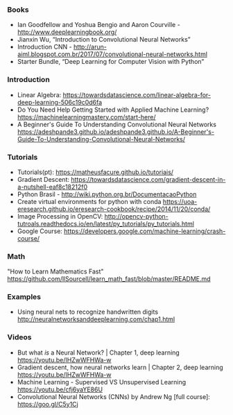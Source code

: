 
### Books
* Ian Goodfellow and Yoshua Bengio and Aaron Courville - http://www.deeplearningbook.org/
* Jianxin Wu, “Introduction to Convolutional Neural Networks”
* Introduction CNN - http://arun-aiml.blogspot.com.br/2017/07/convolutional-neural-networks.html
* Starter Bundle, “Deep Learning for Computer Vision with Python”

### Introduction
* Linear Algebra: https://towardsdatascience.com/linear-algebra-for-deep-learning-506c19c0d6fa 
* Do You Need Help Getting Started with Applied Machine Learning?
https://machinelearningmastery.com/start-here/
* A Beginner's Guide To Understanding Convolutional Neural Networks
https://adeshpande3.github.io/adeshpande3.github.io/A-Beginner's-Guide-To-Understanding-Convolutional-Neural-Networks/

### Tutorials
 * Tutorials(pt): https://matheusfacure.github.io/tutoriais/ 
 * Gradient Descent: https://towardsdatascience.com/gradient-descent-in-a-nutshell-eaf8c18212f0
 * Python Brasil - http://wiki.python.org.br/DocumentacaoPython 
 * Create virtual environments for python with conda
https://uoa-eresearch.github.io/eresearch-cookbook/recipe/2014/11/20/conda/
 * Image Processing in OpenCV: http://opencv-python-tutroals.readthedocs.io/en/latest/py_tutorials/py_tutorials.html 
 * Google Course: https://developers.google.com/machine-learning/crash-course/

### Math
"How to Learn Mathematics Fast" 
https://github.com/llSourcell/learn_math_fast/blob/master/README.md

### Examples
* Using neural nets to recognize handwritten digits
http://neuralnetworksanddeeplearning.com/chap1.html

### Videos
* But what *is* a Neural Network? | Chapter 1, deep learning
https://youtu.be/IHZwWFHWa-w
* Gradient descent, how neural networks learn | Chapter 2, deep learning
https://youtu.be/IHZwWFHWa-w
* Machine Learning - Supervised VS Unsupervised Learning
https://youtu.be/cfj6yaYE86U
* Convolutional Neural Networks (CNNs) by Andrew Ng [full course]: https://goo.gl/C5y1Cj 
